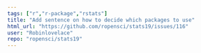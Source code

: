 ```yaml
---
tags: ["r","r-package","rstats"]
title: "Add sentence on how to decide which packages to use"
html_url: "https://github.com/ropensci/stats19/issues/116"
user: "Robinlovelace"
repo: "ropensci/stats19"
---
```


